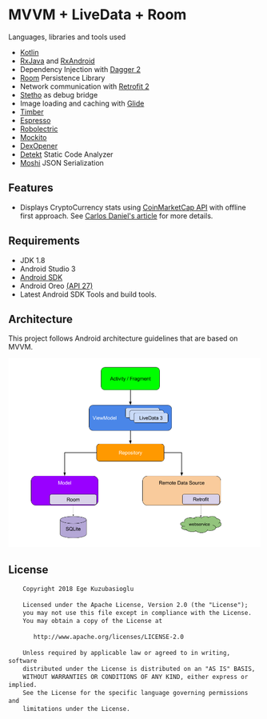 
# MVVM + LiveData + Room

Languages, libraries and tools used

- [Kotlin](https://kotlinlang.org/)
- [RxJava](https://github.com/ReactiveX/RxJava) and [RxAndroid](https://github.com/ReactiveX/RxAndroid) 
- Dependency Injection with [Dagger 2](http://google.github.io/dagger/)
- [Room](https://developer.android.com/topic/libraries/architecture/room.html) Persistence Library
- Network communication with [Retrofit 2](http://square.github.io/retrofit/)
- [Stetho](http://facebook.github.io/stetho/) as debug bridge
- Image loading and caching with [Glide](https://github.com/bumptech/glide)
- [Timber](https://github.com/JakeWharton/timber)
- [Espresso](https://google.github.io/android-testing-support-library/docs/espresso/index.html)
- [Robolectric](http://robolectric.org/)
- [Mockito](http://mockito.org/)
- [DexOpener](https://github.com/tmurakami/dexopener)
- [Detekt](https://arturbosch.github.io/detekt/) Static Code Analyzer
- [Moshi](https://github.com/square/moshi) JSON Serialization


## Features

* Displays CryptoCurrency stats using [CoinMarketCap API](https://coinmarketcap.com/api/) with offline first approach.
See [Carlos Daniel's article](https://medium.com/@cdmunoz/offline-first-android-app-with-mvvm-dagger2-rxjava-livedata-and-room-25de4e1ada14) for more details.

## Requirements

- JDK 1.8
- Android Studio 3
- [Android SDK](http://developer.android.com/sdk/index.html)
- Android Oreo [(API 27)](http://developer.android.com/tools/revisions/platforms.html)
- Latest Android SDK Tools and build tools.


## Architecture

This project follows Android architecture guidelines that are based on MVVM.

![Architecture Diagram](images/architecture_diagram.png)


## License

```
    Copyright 2018 Ege Kuzubasioglu

    Licensed under the Apache License, Version 2.0 (the "License");
    you may not use this file except in compliance with the License.
    You may obtain a copy of the License at

       http://www.apache.org/licenses/LICENSE-2.0

    Unless required by applicable law or agreed to in writing, software
    distributed under the License is distributed on an "AS IS" BASIS,
    WITHOUT WARRANTIES OR CONDITIONS OF ANY KIND, either express or implied.
    See the License for the specific language governing permissions and
    limitations under the License.
```